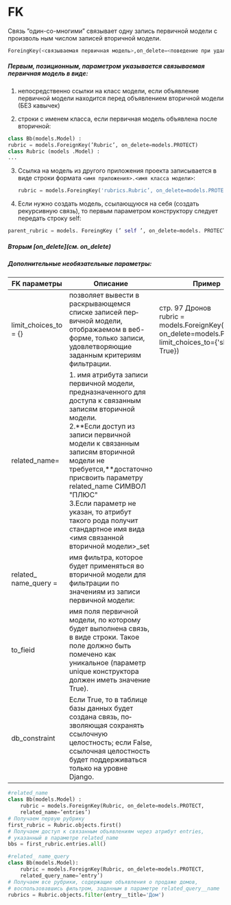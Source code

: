 # FK

Связь ”один-со-многими” связывает одну запись первичной модели с произволь­ ным числом записей вторичной модели.

```python
ForeingKey(<связываемая первичная модель>,оп_delete=<поведение при удалении записи>[,<остальные параметры>])

```

##### **Первым**, позиционным, параметром указывается связываемая первичная модель в виде:

1. непосредственно ссылки на класс модели, если объявление первичной модели находится перед объявлением вторичной модели (БЕЗ кавычек)

2.  строки с именем класса, если первичная модель объявлена после вторичной:

   ```python
   class Bb(models.Model) :
   rubric = models.ForeignKey(’Rubric’, on_delete=models.PROTECT)
   class Rubric (models .Model) :
   ...
   ```

   

3. Ссылка на модель из другого приложения проекта записывается в виде строки формата `<имя приложения>.<имя класса модели>`:

   ```python
   rubric = models.ForeingKey('rubrics.Rubric’, on_delete=models.PROTECT)
   
   ```

4. Если нужно создать модель, ссылающуюся на себя (создать рекурсивную связь), то первым параметром конструктору следует передать строку self:

```python
parent_rubric = models. ForeingKey (’ self ’, on_delete=models. PROTECT)
```

##### Вторым [on_delete](см. on_delete)

##### Дополнительные необязательные параметры:

| FK параметры          | Описание                                                     | Пример                                                       |
| --------------------- | ------------------------------------------------------------ | ------------------------------------------------------------ |
| limit_choices_to = {} | позволяет вывести в раскрывающемся списке записей пер­вичной модели, отображаемом в веб-форме, только записи, удовлетворяющие заданным критериям фильтрации. | стр. 97 Дронов<br />rubric = models.ForeignKey(Rubric, on_delete=models.PROTECT, <br/>limit_choices_to={'show’: True}) |
| related_name=         | 1. имя атрибута записи первичной модели, предназначенного для доступа к связанным записям вторичной модели.<br /> 2.**Если доступ из записи первичной модели к связанным записям вторичной моде­ли не требуется,**достаточно присвоить пара­метру related_name СИМВОЛ "ПЛЮС"<br />3.Если параметр не указан, то атрибут такого рода получит стандартное имя вида <имя связанной вторичной модели>_set |                                                              |
| related_ name_query = | имя фильтра, которое будет применяться во вторичной модели для фильтрации по значениям из записи первичной модели: |                                                              |
| to_fieid              | имя поля первичной модели, по которому будет выполнена связь, <br/>в виде строки. Такое поле должно быть помечено как уникальное (параметр unique конструктора должен иметь значение True). |                                                              |
| db_constraint         | Если True, то в таблице базы данных будет создана связь, по­зволяющая сохранять ссылочную целостность; если False, ссылочная целостность будет поддерживаться только на уровне Django. |                                                              |


```python
#related_name
class Bb(models.Model) :
	rubric = models.ForeignKey(Rubric, on_delete=models.PROTECT, 
	related_name=’entries’)
# Получаем первую рубрику
first_rubric = Rubric.objects.first()
# Получаем доступ к связанным объявлениям через атрибут entries,
# указанный в параметре related_name
bbs = first_rubric.entries.all()

```

```python
#related_ name_query
class Bb(models.Model):
	rubric = models.ForeignKey(Rubric, on_delete=models.PROTECT, 
	related_query_name=’entry’)
# Получаем все рубрики, содержащие объявления о продаже домов,
# воспользовавшись фильтром, заданным в параметре related_query__name
rubrics = Rubric.objects.filter(entry__title='Дом')

```

